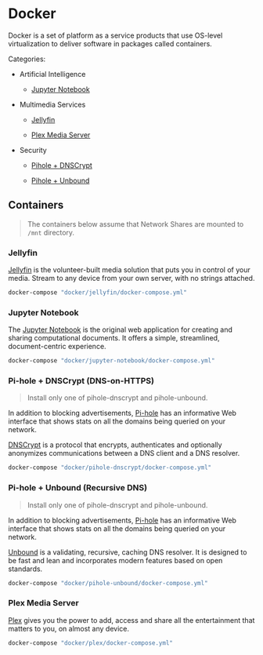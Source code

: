 # Docker

Docker is a set of platform as a service products that use OS-level virtualization to deliver software in packages called containers.

Categories:

* Artificial Intelligence

  * [Jupyter Notebook](#jupyter-notebook)

* Multimedia Services

  * [Jellyfin](#jellyfin)

  * [Plex Media Server](#plex-media-server)

* Security

  * [Pihole + DNSCrypt](#pi-hole--dnscrypt-dns-on-https)

  * [Pihole + Unbound](#pi-hole--unbound-recursive-dns)

## Containers

> The containers below assume that Network Shares are mounted to `/mnt` directory.

### Jellyfin

[Jellyfin](https://jellyfin.org) is the volunteer-built media solution that puts you in control of your media. Stream to any device from your own server, with no strings attached.

```sh
docker-compose "docker/jellyfin/docker-compose.yml"
```

### Jupyter Notebook

The [Jupyter Notebook](https://jupyter.org) is the original web application for creating and sharing computational documents. It offers a simple, streamlined, document-centric experience.

```sh
docker-compose "docker/jupyter-notebook/docker-compose.yml"
```

### Pi-hole + DNSCrypt (DNS-on-HTTPS)

> Install only one of pihole-dnscrypt and pihole-unbound.

In addition to blocking advertisements, [Pi-hole](https://pi-hole.net) has an informative Web interface that shows stats on all the domains being queried on your network.

[DNSCrypt](https://dnscrypt.info) is a protocol that encrypts, authenticates and optionally anonymizes communications between a DNS client and a DNS resolver.

```sh
docker-compose "docker/pihole-dnscrypt/docker-compose.yml"
```

### Pi-hole + Unbound (Recursive DNS)

> Install only one of pihole-dnscrypt and pihole-unbound.

In addition to blocking advertisements, [Pi-hole](https://pi-hole.net) has an informative Web interface that shows stats on all the domains being queried on your network.

[Unbound](https://www.nlnetlabs.nl/projects/unbound/about) is a validating, recursive, caching DNS resolver. It is designed to be fast and lean and incorporates modern features based on open standards.

```sh
docker-compose "docker/pihole-unbound/docker-compose.yml"
```

### Plex Media Server

[Plex](https://www.plex.tv) gives you the power to add, access and share all the entertainment that matters to you, on almost any device.

```sh
docker-compose "docker/plex/docker-compose.yml"
```
